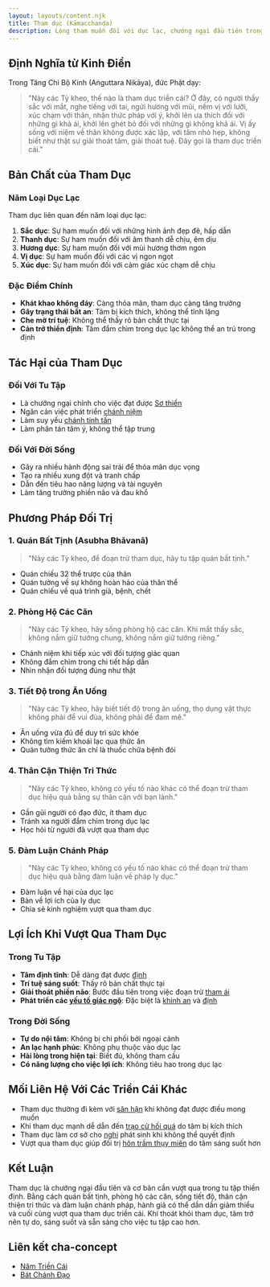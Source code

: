 ```yaml
---
layout: layouts/content.njk
title: Tham dục (Kāmacchanda)
description: Lòng tham muốn đối với dục lạc, chướng ngại đầu tiên trong Năm Triền Cái cần vượt qua để đạt định
---
```


## Định Nghĩa từ Kinh Điển

Trong Tăng Chi Bộ Kinh (Aṅguttara Nikāya), đức Phật dạy:

> "Này các Tỳ kheo, thế nào là tham dục triền cái? Ở đây, có người thấy sắc với mắt, nghe tiếng với tai, ngửi hương với mũi, nếm vị với lưỡi, xúc chạm với thân, nhận thức pháp với ý, khởi lên ưa thích đối với những gì khả ái, khởi lên ghét bỏ đối với những gì không khả ái. Vị ấy sống với niệm về thân không được xác lập, với tâm nhỏ hẹp, không biết như thật sự giải thoát tâm, giải thoát tuệ. Đây gọi là tham dục triền cái."

## Bản Chất của Tham Dục

### Năm Loại Dục Lạc
Tham dục liên quan đến năm loại dục lạc:
1. **Sắc dục**: Sự ham muốn đối với những hình ảnh đẹp đẽ, hấp dẫn
2. **Thanh dục**: Sự ham muốn đối với âm thanh dễ chịu, êm dịu
3. **Hương dục**: Sự ham muốn đối với mùi hương thơm ngon
4. **Vị dục**: Sự ham muốn đối với các vị ngon ngọt
5. **Xúc dục**: Sự ham muốn đối với cảm giác xúc chạm dễ chịu

### Đặc Điểm Chính
- **Khát khao không đáy**: Càng thỏa mãn, tham dục càng tăng trưởng
- **Gây trạng thái bất an**: Tâm bị kích thích, không thể tĩnh lặng
- **Che mờ trí tuệ**: Không thể thấy rõ bản chất thực tại
- **Cản trở thiền định**: Tâm đắm chìm trong dục lạc không thể an trú trong định

## Tác Hại của Tham Dục

### Đối Với Tu Tập
- Là chướng ngại chính cho việc đạt được [Sơ thiền](/content/so-thien/)
- Ngăn cản việc phát triển [chánh niệm](/content/chanh-niem/)
- Làm suy yếu [chánh tinh tấn](/content/chanh-tinh-tan/)
- Làm phân tán tâm ý, không thể tập trung

### Đối Với Đời Sống
- Gây ra nhiều hành động sai trái để thỏa mãn dục vọng
- Tạo ra nhiều xung đột và tranh chấp
- Dẫn đến tiêu hao năng lượng và tài nguyên
- Làm tăng trưởng phiền não và đau khổ

## Phương Pháp Đối Trị

### 1. Quán Bất Tịnh (Asubha Bhāvanā)
> "Này các Tỳ kheo, để đoạn trừ tham dục, hãy tu tập quán bất tịnh."

- Quán chiếu 32 thể trược của thân
- Quán tưởng về sự không hoàn hảo của thân thể
- Quán chiếu về quá trình già, bệnh, chết

### 2. Phòng Hộ Các Căn
> "Này các Tỳ kheo, hãy sống phòng hộ các căn. Khi mắt thấy sắc, không nắm giữ tướng chung, không nắm giữ tướng riêng."

- Chánh niệm khi tiếp xúc với đối tượng giác quan
- Không đắm chìm trong chi tiết hấp dẫn
- Nhìn nhận đối tượng đúng như thật

### 3. Tiết Độ trong Ăn Uống
> "Này các Tỳ kheo, hãy biết tiết độ trong ăn uống, thọ dụng vật thực không phải để vui đùa, không phải để đam mê."

- Ăn uống vừa đủ để duy trì sức khỏe
- Không tìm kiếm khoái lạc qua thức ăn
- Quán tưởng thức ăn chỉ là thuốc chữa bệnh đói

### 4. Thân Cận Thiện Tri Thức
> "Này các Tỳ kheo, không có yếu tố nào khác có thể đoạn trừ tham dục hiệu quả bằng sự thân cận với bạn lành."

- Gần gũi người có đạo đức, ít tham dục
- Tránh xa người đắm chìm trong dục lạc
- Học hỏi từ người đã vượt qua tham dục

### 5. Đàm Luận Chánh Pháp
> "Này các Tỳ kheo, không có yếu tố nào khác có thể đoạn trừ tham dục hiệu quả bằng đàm luận về pháp ly dục."

- Đàm luận về hại của dục lạc
- Bàn về lợi ích của ly dục
- Chia sẻ kinh nghiệm vượt qua tham dục

## Lợi Ích Khi Vượt Qua Tham Dục

### Trong Tu Tập
- **Tâm định tĩnh**: Dễ dàng đạt được [định](/content/dinh/)
- **Trí tuệ sáng suốt**: Thấy rõ bản chất thực tại
- **Giải thoát phiền não**: Bước đầu tiên trong việc đoạn trừ [tham ái](/content/tham-ai/)
- **Phát triển các [yếu tố giác ngộ](/content/that-giac-chi/)**: Đặc biệt là [khinh an](/content/khinh-an/) và [định](/content/dinh-giac-chi/)

### Trong Đời Sống
- **Tự do nội tâm**: Không bị chi phối bởi ngoại cảnh
- **An lạc hạnh phúc**: Không phụ thuộc vào dục lạc
- **Hài lòng trong hiện tại**: Biết đủ, không tham cầu
- **Có năng lượng cho việc lợi ích**: Không tiêu hao trong dục lạc

## Mối Liên Hệ Với Các Triền Cái Khác

- Tham dục thường đi kèm với [sân hận](/content/san-han/) khi không đạt được điều mong muốn
- Khi tham dục mạnh dễ dẫn đến [trạo cử hối quá](/content/trao-cu/) do tâm bị kích thích
- Tham dục làm cơ sở cho [nghi](/content/nghi/) phát sinh khi không thể quyết định
- Vượt qua tham dục giúp đối trị [hôn trầm thụy miên](/content/hon-tram/) do tâm sáng suốt hơn

## Kết Luận

Tham dục là chướng ngại đầu tiên và cơ bản cần vượt qua trong tu tập thiền định. Bằng cách quán bất tịnh, phòng hộ các căn, sống tiết độ, thân cận thiện tri thức và đàm luận chánh pháp, hành giả có thể dần dần giảm thiểu và cuối cùng vượt qua tham dục triền cái. Khi thoát khỏi tham dục, tâm trở nên tự do, sáng suốt và sẵn sàng cho việc tu tập cao hơn.

## Liên kết cha-concept

- [Năm Triền Cái](/content/nam-trien-cai/)
- [Bát Chánh Đạo](/content/bat-chanh-dao/) 